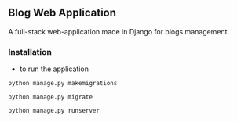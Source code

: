 ## Blog Web Application

A full-stack web-application made in Django for blogs management.

### Installation

* to run the application
```
python manage.py makemigrations
```
```
python manage.py migrate
```
```
python manage.py runserver
```
